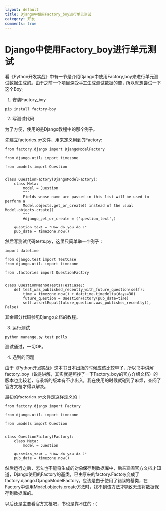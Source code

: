 ```yaml
---
layout: default
title: Django中使用Factory_boy进行单元测试
category: 开发
comments: true
---
```


# Django中使用Factory_boy进行单元测试

看《Python开发实战》中有一节是介绍Django中使用Factory_boy来进行单元测试数据生成的。由于之前一个项目深受手工生成测试数据的苦，所以就想尝试一下这个Boy。

1. 安装Factory_boy
```
pip install factory-boy
```

2. 写测试代码

为了方便，使用的是Django教程中的那个例子。

先建立factories.py文件，用来定义用到的Factory:

```
from factory.django import DjangoModelFactory

from django.utils import timezone

from .models import Question


class QuestionFactory(DjangoModelFactory):
    class Meta:
        model = Question
        """
        Fields whose name are passed in this list will be used to perform a
        Model.objects.get_or_create() instead of the usual Model.objects.create()
        """
        #django_get_or_create = ('question_text',)

    question_text = "How do you do ?"
    pub_date = timezone.now()
```

然后写测试代码tests.py，这里只简单举一个例子：

```
import datetime

from django.test import TestCase
from django.utils import timezone

from .factories import QuestionFactory


class QuestionMethodTests(TestCase):
    def test_was_published_recently_with_future_question(self):
        time = timezone.now() + datetime.timedelta(days=30)
        future_question = QuestionFactory(pub_date=time)
        self.assertEqual(future_question.was_published_recently(), False)
```

其余部分代码参见Django文档的教程。

3. 运行测试

```
python manange.py test polls
```

测试通过，一切OK。

4. 遇到的问题

由于《Python开发实战》这本书日本出版的时候应该比较早了，所以书中讲解factory_boy（说是讲解，其实就是照抄了一下Factory_boy的官方介绍文档）的版本也比较老，与最新的版本有不小出入，我在使用的时候就碰到了麻烦，查阅了官方文档才得以解决。

最初的factories.py文件是这样定义的：

```
from factory.django import Factory

from django.utils import timezone

from .models import Question


class QuestionFactory(Factory):
    class Meta:
        model = Question

    question_text = "How do you do ?"
    pub_date = timezone.now()

```

然后运行之后，怎么也不能将生成的对象保存到数据库中，后来查阅官方文档才知道，Django使用的Factory的基类，已由原来的factory.Factory变成了factory.django.DjangoModelFactory。应该是由于使用了错误的基类，在Factory中调用Model.objects.create方法时，找不到该方法才导致无法将数据保存到数据库的。

以后还是主要看官方文档吧，书也是靠不住的 : (
